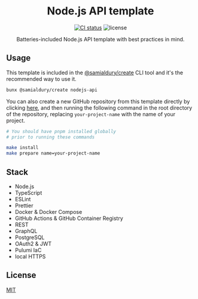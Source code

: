 <div align="center">

# Node.js API template

[![CI status](https://github.com/samialdury/nodejs-api/actions/workflows/ci.yaml/badge.svg)](https://github.com/samialdury/nodejs-api/actions/workflows/ci.yml)
![license](https://img.shields.io/github/license/samialdury/nodejs-api)

Batteries-included Node.js API template with best practices in mind.

</div>

## Usage

This template is included in the [@samialdury/create](https://github.com/samialdury/create) CLI tool and it's the recommended way to use it.

```sh
bunx @samialdury/create nodejs-api
```

You can also create a new GitHub repository from this template directly by clicking [here](https://github.com/new?template_name=nodejs-api&template_owner=samialdury), and then running the following command in the root directory of the repository, replacing `your-project-name` with the name of your project.

```sh
# You should have pnpm installed globally
# prior to running these commands

make install
make prepare name=your-project-name
```

## Stack

- Node.js
- TypeScript
- ESLint
- Prettier
- Docker & Docker Compose
- GitHub Actions & GitHub Container Registry
- REST
- GraphQL
- PostgreSQL
- OAuth2 & JWT
- Pulumi IaC
- local HTTPS

## License

[MIT](LICENSE)
